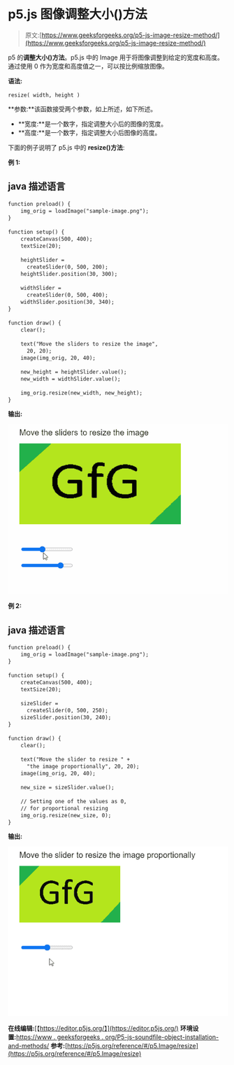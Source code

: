 # p5.js 图像调整大小()方法

> 原文:[https://www.geeksforgeeks.org/p5-js-image-resize-method/](https://www.geeksforgeeks.org/p5-js-image-resize-method/)

p5 的**调整大小()方法**。p5.js 中的 Image 用于将图像调整到给定的宽度和高度。通过使用 0 作为宽度和高度值之一，可以按比例缩放图像。

**语法:**

```
resize( width, height )

```

**参数:**该函数接受两个参数，如上所述，如下所述。

*   **宽度:**是一个数字，指定调整大小后的图像的宽度。
*   **高度:**是一个数字，指定调整大小后图像的高度。

下面的例子说明了 p5.js 中的 **resize()方法**:

**例 1:**

## java 描述语言

```
function preload() {
    img_orig = loadImage("sample-image.png");
}

function setup() {
    createCanvas(500, 400);
    textSize(20);

    heightSlider =
      createSlider(0, 500, 200);
    heightSlider.position(30, 300);

    widthSlider =
      createSlider(0, 500, 400);
    widthSlider.position(30, 340);
}

function draw() {
    clear();

    text("Move the sliders to resize the image",
      20, 20);
    image(img_orig, 20, 40);

    new_height = heightSlider.value();
    new_width = widthSlider.value();

    img_orig.resize(new_width, new_height);
}
```

**输出:**

![](img/41635f667fcc0e32149b841b314b7df8.png)

**例 2:**

## java 描述语言

```
function preload() {
    img_orig = loadImage("sample-image.png");
}

function setup() {
    createCanvas(500, 400);
    textSize(20);

    sizeSlider =
      createSlider(0, 500, 250);
    sizeSlider.position(30, 240);
}

function draw() {
    clear();

    text("Move the slider to resize " +
      "the image proportionally", 20, 20);
    image(img_orig, 20, 40);

    new_size = sizeSlider.value();

    // Setting one of the values as 0,
    // for proportional resizing
    img_orig.resize(new_size, 0);
}
```

**输出:**

![](img/b494830af0432ce23d360fb4caa811f8.png)

**在线编辑:**[【https://editor.p5js.org/】](https://editor.p5js.org/)
**环境设置:**[https://www . geeksforgeeks . org/P5-js-soundfile-object-installation-and-methods/](https://www.geeksforgeeks.org/p5-js-soundfile-object-installation-and-methods/)
**参考:**[https://p5js.org/reference/#/p5.Image/resize](https://p5js.org/reference/#/p5.Image/resize)